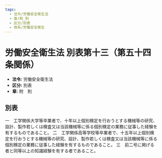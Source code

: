 ```yaml
---
tags:
  - 法令/労働安全衛生法
  - 章/附_則
  - 区分/別表
  - 体系/労働安全衛生
---
```

# 労働安全衛生法 別表第十三（第五十四条関係）

- **法令:** 労働安全衛生法
- **区分:** 別表
- **章:** 附　則

## 別表
一　工学関係大学等卒業者で、十年以上個別検定を行おうとする機械等の研究、設計、製作若しくは検査又は当該機械等に係る個別検定の業務に従事した経験を有するものであること。
二　工学関係高等学校等卒業者で、十五年以上個別検定を行おうとする機械等の研究、設計、製作若しくは検査又は当該機械等に係る個別検定の業務に従事した経験を有するものであること。
三　前二号に掲げる者と同等以上の知識経験を有する者であること。

